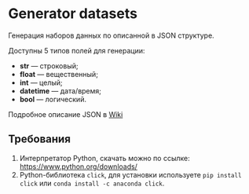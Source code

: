 # Generator datasets

Генерация наборов данных по описанной в JSON структуре.

Доступны 5 типов полей для генерации:

* **str** — строковый;
* **float** — вещественный;
* **int** — целый;
* **datetime** — дата/время;
* **bool** — логический.

Подробное описание JSON в [Wiki](https://github.com/snikitin-de/Generator-datasets/wiki/%D0%9E%D0%BF%D0%B8%D1%81%D0%B0%D0%BD%D0%B8%D0%B5-%D1%81%D1%82%D1%80%D1%83%D0%BA%D1%82%D1%83%D1%80%D1%8B-%D0%BA%D0%BE%D0%BD%D1%84%D0%B8%D0%B3%D0%B0-dataset.json)

## Требования

1. Интерпретатор Python, скачать можно по ссылке: https://www.python.org/downloads/
2. Python-библиотека `click`, для установки используете `pip install click` или `conda install -c anaconda click`.
